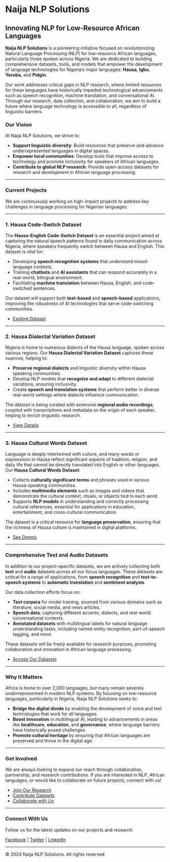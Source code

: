  # Naija NLP Solutions

## Innovating NLP for Low-Resource African Languages

**Naija NLP Solutions** is a pioneering initiative focused on revolutionizing Natural Language Processing (NLP) for low-resource African languages, particularly those spoken across Nigeria. We are dedicated to building comprehensive datasets, tools, and models that empower the development of language technologies for Nigeria’s major languages: **Hausa**, **Igbo**, **Yoruba**, and **Pidgin**.

Our work addresses critical gaps in NLP research, where limited resources for these languages have historically impeded technological advancements such as speech recognition, machine translation, and conversational AI. Through our research, data collection, and collaboration, we aim to build a future where language technology is accessible to all, regardless of linguistic barriers.

### Our Vision

At Naija NLP Solutions, we strive to:
- **Support linguistic diversity**: Build resources that preserve and advance underrepresented languages in digital spaces.
- **Empower local communities**: Develop tools that improve access to technology and promote inclusivity for speakers of African languages.
- **Contribute to global NLP research**: Provide open-access datasets for research and development in African language processing.

---

### Current Projects

We are continuously working on high-impact projects to address key challenges in language processing for Nigerian languages.

---

### 1. **Hausa Code-Switch Dataset**

The **Hausa-English Code-Switch Dataset** is an essential project aimed at capturing the natural speech patterns found in daily communication across Nigeria, where speakers frequently switch between Hausa and English. This dataset is vital for:
- Developing **speech recognition systems** that understand mixed-language contexts.
- Training **chatbots** and **AI assistants** that can respond accurately in a real-world, bilingual environment.
- Facilitating **machine translation** between Hausa, English, and code-switched sentences.

Our dataset will support both **text-based** and **speech-based** applications, improving the robustness of AI technologies that serve code-switching communities.

- [Explore Dataset](#)

---

### 2. **Hausa Dialectal Variation Dataset**

Nigeria is home to numerous dialects of the Hausa language, spoken across various regions. Our **Hausa Dialectal Variation Dataset** captures these nuances, helping to:
- **Preserve regional dialects** and linguistic diversity within Hausa-speaking communities.
- Develop NLP models that **recognize and adapt** to different dialectal variations, ensuring inclusivity.
- Create **speech and translation systems** that perform better in diverse real-world settings where dialects influence communication.

The dataset is being curated with extensive **regional audio recordings**, coupled with transcriptions and metadata on the origin of each speaker, helping to enrich linguistic research.

- [View Details](#)

---

### 3. **Hausa Cultural Words Dataset**

Language is deeply intertwined with culture, and many words or expressions in Hausa reflect significant aspects of tradition, religion, and daily life that cannot be directly translated into English or other languages. Our **Hausa Cultural Words Dataset**:
- Collects **culturally significant terms** and phrases used in various Hausa-speaking communities.
- Includes **multimedia elements** such as images and videos that demonstrate the cultural context, rituals, or objects tied to each word.
- Supports **NLP models** in understanding and correctly processing cultural references, essential for applications in education, entertainment, and cross-cultural communication.

The dataset is a critical resource for **language preservation**, ensuring that the richness of Hausa culture is maintained in digital platforms.

- [See Demos](#)

---

### Comprehensive Text and Audio Datasets

In addition to our project-specific datasets, we are actively collecting both **text** and **audio** datasets across all our focus languages. These datasets are critical for a range of applications, from **speech recognition** and **text-to-speech systems** to **automatic translation** and **sentiment analysis**.

Our data collection efforts focus on:
- **Text corpora** for model training, sourced from various domains such as literature, social media, and news articles.
- **Speech data**, capturing different accents, dialects, and real-world conversational contexts.
- **Annotated datasets** with multilingual labels for natural language understanding tasks, including named entity recognition, part-of-speech tagging, and more.

These datasets will be freely available for research purposes, promoting collaboration and innovation in African language processing.

- [Access Our Datasets](#)

---

### Why It Matters

Africa is home to over 2,000 languages, but many remain severely underrepresented in modern NLP systems. By focusing on low-resource languages, particularly in Nigeria, Naija NLP Solutions seeks to:
- **Bridge the digital divide** by enabling the development of voice and text technologies that work for all languages.
- **Boost innovation** in multilingual AI, leading to advancements in areas like **healthcare**, **education**, and **governance**, where language barriers have historically posed challenges.
- **Promote cultural heritage** by ensuring that African languages are preserved and thrive in the digital age.

---

### Get Involved

We are always looking to expand our reach through collaboration, partnership, and research contributions. If you are interested in NLP, African languages, or would like to collaborate on future projects, connect with us!

- [Join Our Research](#)
- [Contribute Datasets](#)
- [Collaborate with Us](#)

---

### Connect With Us

Follow us for the latest updates on our projects and research:

[Facebook](#) | [Twitter](#) | [LinkedIn](#)

---

© 2024 Naija NLP Solutions. All rights reserved.


